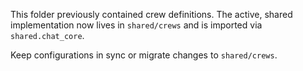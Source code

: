 This folder previously contained crew definitions. The active, shared implementation now lives in `shared/crews` and is imported via `shared.chat_core`.

Keep configurations in sync or migrate changes to `shared/crews`.